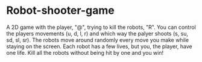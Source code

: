 # Robot-shooter-game
A 2D game with the player, "@", trying to kill the robots, "R". You can control the players movements (u, d, l, r) and which way the palyer shoots (s, su, sd, sl, sr). The robots move around randomly every move you make while staying on the screen. Each robot has a few lives, but you, the player, have one life. Kill all the robots without being hit by one and you win!
